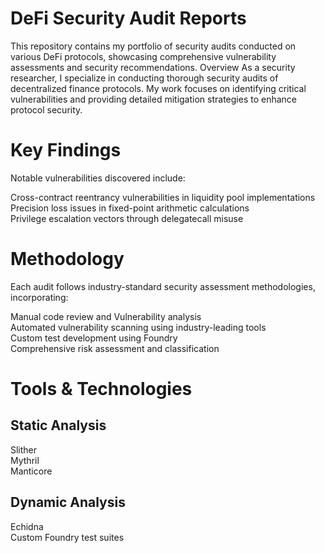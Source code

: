 # DeFi Security Audit Reports
This repository contains my portfolio of security audits conducted on various DeFi protocols, showcasing comprehensive vulnerability assessments and security recommendations.
Overview
As a security researcher, I specialize in conducting thorough security audits of decentralized finance protocols. My work focuses on identifying critical vulnerabilities and providing detailed mitigation strategies to enhance protocol security.

# Key Findings
Notable vulnerabilities discovered include:

Cross-contract reentrancy vulnerabilities in liquidity pool implementations <br/>
Precision loss issues in fixed-point arithmetic calculations <br/>
Privilege escalation vectors through delegatecall misuse

# Methodology
Each audit follows industry-standard security assessment methodologies, incorporating:

Manual code review and Vulnerability analysis <br/>
Automated vulnerability scanning using industry-leading tools <br/>
Custom test development using Foundry <br/>
Comprehensive risk assessment and classification

# Tools & Technologies
## Static Analysis

Slither <br/>
Mythril <br/>
Manticore

## Dynamic Analysis

Echidna <br/>
Custom Foundry test suites
